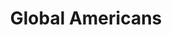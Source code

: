 ---
pid: mp109
title: Global Americans
location_transcription: Penn's Landing
coordinates: "[-75.140693496199, 39.947318825262]"
zipcode: '19104'
gen_neighborhood: West Philadelphia
neighborhood: University City,Belmont,Parkside,Powelton Village
outside_phl: 
age: '18'
age_range: 13-19
instagram: 
image_file_name: mp_109.jpg
proposal_transcription: |-
  Basically a monument to celebrate the origins of every American citizen, and to embrace diversity and inclusivity among all who live in Philadelphia and all across the nation.
  Design idea: Have tracks from locations from all over the world meet at Philadelphia on a globe of some kind.
topic: Globalism,Inclusivity
topic_summary: 0, 0, 0
type: Sculpture Statue
keywords_other: diversity
credit: Nicholas Garza
image_labels: 
twitter: 
facebook: 
permalink: "/monuments/mp109/"
layout: item-page
---